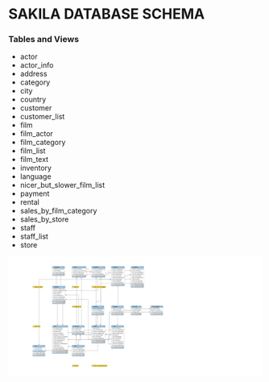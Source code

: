 
# SAKILA DATABASE SCHEMA

### Tables and Views
* actor
* actor_info
* address
* category
* city
* country
* customer
* customer_list
* film
* film_actor
* film_category
* film_list
* film_text
* inventory
* language
* nicer_but_slower_film_list
* payment
* rental
* sales_by_film_category
* sales_by_store
* staff
* staff_list
* store

![sakila_schema](images/sakila_schema.svg)